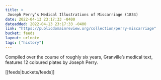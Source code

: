 ```yaml
---
title: > 
 Joseph Perry’s Medical Illustrations of Miscarriage (1834)
date: 2022-04-13 23:17:33 -0400
dateadded: 2022-04-13 23:17:33 -0400
link: "https://publicdomainreview.org/collection/perry-miscarriage"
bucket: feeds
layout: urlnote
tags: ["history"]
--- 
```

Compiled over the course of roughly six years, Granville’s medical text, features 12 coloured plates by Joseph Perry.
 <!-- end excerpt --> 
<div class='bucket'>[[feeds|buckets/feeds]]</div> 
